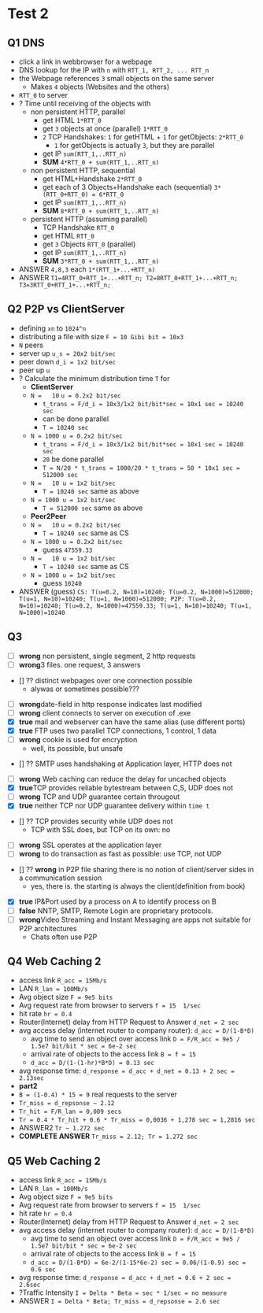 # Test 2
## Q1 DNS
- click a link in webbrowser for a webpage
- DNS lookup for the IP with `n` with `RTT_1, RTT_2, ... RTT_n`
- the Webpage references `3` small objects on the same server
  - Makes `4` objects (Websites and the others)
- `RTT_0` to server
- ? Time until receiving of the objects with 
  - non persistent HTTP, parallel
    - get HTML `1*RTT_0`
    - get `3` objects at once (parallel) `1*RTT_0` 
    - `2` TCP Handshakes: `1` for getHTML + `1` for getObjects: `2*RTT_0`
      - `1` for getObjects is actually `3`, but they are parallel
    - get IP `sum(RTT_1,..RTT_n)`
    - **SUM** `4*RTT_0 + sum(RTT_1,..RTT_n)`
  - non persistent HTTP, sequential
    - get HTML+Handshake  `2*RTT_0` 
    - get each of 3 Objects+Handshake each (sequential) `3*(RTT_0+RTT_0) = 6*RTT_0` 
    - get IP `sum(RTT_1,..RTT_n)`
    - **SUM** `8*RTT_0 + sum(RTT_1,..RTT_n)`
  - persistent HTTP (assuming parallel)
    - TCP Handshake `RTT_0`
    - get HTML `RTT_0`
    - get `3` Objects `RTT_0` (parallel)
    - get IP `sum(RTT_1,..RTT_n)`
    - **SUM** `3*RTT_0 + sum(RTT_1,..RTT_n)`
- ANSWER `4,8,3` each `1*(RTT_1+...+RTT_n)`
- ANSWER `T1=4RTT_0+RTT_1+...+RTT_n; T2=8RTT_0+RTT_1+...+RTT_n; T3=3RTT_0+RTT_1+...+RTT_n; ` 
  
## Q2 P2P vs ClientServer
- defining `xn` to `1024^n`
- distributing a file with size `F = 10 Gibi bit = 10x3`
- `N` peers
- server up `u_s = 20x2 bit/sec`
- peer down `d_i = 1x2 bit/sec`
- peer up `u`
- ? Calculate the minimum distribution time `T` for 
  - **ClientServer**
  - `N =   10` `u = 0.2x2 bit/sec`
    - `t_trans = F/d_i = 10x3/1x2 bit/bit*sec = 10x1 sec = 10240 sec`
    - can be done parallel 
    - `T = 10240 sec`
  - `N = 1000 u = 0.2x2 bit/sec`
    - `t_trans = F/d_i = 10x3/1x2 bit/bit*sec = 10x1 sec = 10240 sec`
    - `20` be done parallel 
    - `T = N/20 * t_trans = 1000/20 * t_trans = 50 * 10x1 sec = 512000 sec`
  - `N =   10 u = 1x2 bit/sec`
    - `T = 10240 sec` same as above
  - `N = 1000 u = 1x2 bit/sec`
    - `T = 512000 sec` same as above
  - **Peer2Peer**
  - `N =   10` `u = 0.2x2 bit/sec` 
    - `T = 10240 sec` same as CS
  - `N = 1000 u = 0.2x2 bit/sec` 
    - guess `47559.33`
  - `N =   10 u = 1x2 bit/sec`  
    - `T = 10240 sec` same as CS
  - `N = 1000 u = 1x2 bit/sec` 
    - guess `10240`
- ANSWER (guess) `CS: T(u=0.2, N=10)=10240; T(u=0.2, N=1000)=512000; T(u=1, N=10)=10240; T(u=1, N=1000)=512000; P2P: T(u=0.2, N=10)=10240; T(u=0.2, N=1000)=47559.33; T(u=1, N=10)=10240; T(u=1, N=1000)=10240`


## Q3
- [ ] **wrong** non persistent, single segment, 2 http requests
- [ ] **wrong**3 files. one request, 3 answers
- [] ?? distinct webpages over one connection possible
  - alywas or sometimes possible???
- [ ] **wrong**date-field in http response indicates last modified
- [ ] **wrong** client connects to server on execution of .exe
- [x] **true** mail and webserver can have the same alias (use different ports)
- [x] **true** FTP uses two parallel TCP connections, 1 control, 1 data
- [ ] **wrong** cookie is used for encryption
  - well, its possible, but unsafe
- [] ?? SMTP uses handshaking at Application layer, HTTP does not
- [ ] **wrong** Web caching can reduce the delay for uncached objects 
- [x] **true**TCP provides reliable bytestream between C,S, UDP does not 
- [ ] **wrong** TCP and UDP guarantee certain througout
- [x] **true** neither TCP nor UDP guarantee delivery within `time t`
- [] ?? TCP provides security while UDP does not
  - TCP with SSL does, but TCP on its own: no
- [ ] **wrong** SSL operates at the application layer
- [ ] **wrong** to do transaction as fast as possible: use TCP, not UDP
- [] ?? **wrong** in P2P file sharing there is no notion of client/server sides in a communication session
  - yes, there is. the starting is always the client(definition from book)
- [x] **true** IP&Port used by a process on A to identify process on B
- [ ] **false** NNTP, SMTP, Remote Login are proprietary protocols.
- [ ] **wrong**Video Streaming and Instant Messaging are apps not suitable for P2P architectures
  - Chats often use P2P
  
## Q4 Web Caching 2
- access link `R_acc = 15Mb/s`
- LAN `R_lan = 100Mb/s`
- Avg object size `F = 9e5 bits`
- Avg request rate from browser to servers `f = 15  1/sec`
- hit rate `hr = 0.4`
- Router(Internet) delay from HTTP Request to Answer `d_net = 2 sec`
- avg access delay (internet router to company router): `d_acc = D/(1-B*D)`
  - avg time to send an object over access link `D = F/R_acc = 9e5 / 1.5e7 bit/bit * sec = 6e-2 sec`
  - arrival rate of objects to the access link `B = f = 15`
  - `d_acc = D/(1-(1-hr)*B*D) = 0.13 sec`
- avg response time: `d_response = d_acc + d_net = 0.13 + 2 sec = 2.13sec`
- **part2**
- `B = (1-0.4) * 15 = 9` real requests to the server
- `Tr_miss = d_repsonse ~ 2.12`
- `Tr_hit = F/R_lan = 0,009 secs`
- `Tr = 0.4 * Tr_hit + 0.6 * Tr_miss = 0,0036 + 1,278 sec = 1,2816 sec`
- ANSWER2 `Tr ~ 1.272 sec`
- **COMPLETE ANSWER** `Tr_miss = 2.12; Tr = 1.272 sec`

## Q5 Web Caching 2
- access link `R_acc = 15Mb/s`
- LAN `R_lan = 100Mb/s`
- Avg object size `F = 9e5 bits`
- Avg request rate from browser to servers `f = 15  1/sec`
- hit rate `hr = 0.4`
- Router(Internet) delay from HTTP Request to Answer `d_net = 2 sec`
- avg access delay (internet router to company router): `d_acc = D/(1-B*D)`
  - avg time to send an object over access link `D = F/R_acc = 9e5 / 1.5e7 bit/bit * sec = 6e-2 sec`
  - arrival rate of objects to the access link `B = f = 15`
  - `d_acc = D/(1-B*D) = 6e-2/(1-15*6e-2) sec = 0.06/(1-0.9) sec = 0.6 sec`
- avg response time: `d_response = d_acc + d_net = 0.6 + 2 sec = 2.6sec`
- ?Traffic Intensity `I = Delta * Beta = sec * 1/sec = no measure` 
- ANSWER `I = Delta * Beta; Tr_miss = d_repsonse = 2.6 sec`





